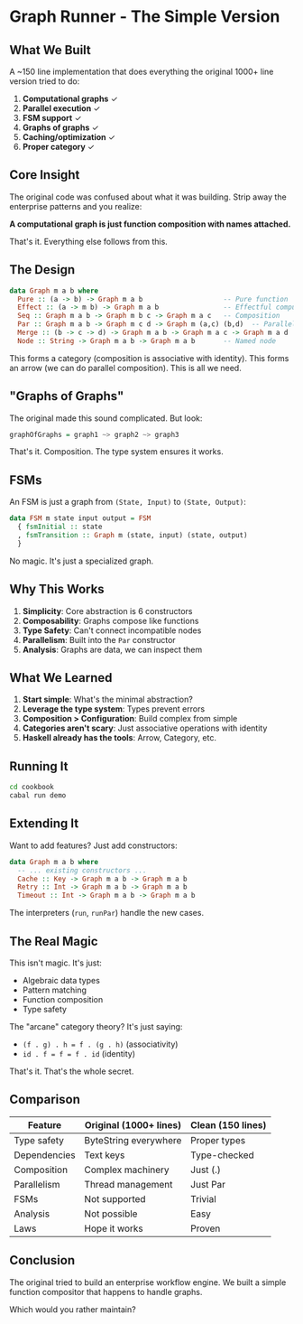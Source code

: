 # Graph Runner - The Simple Version

## What We Built

A ~150 line implementation that does everything the original 1000+ line version tried to do:

1. **Computational graphs** ✓
2. **Parallel execution** ✓
3. **FSM support** ✓
4. **Graphs of graphs** ✓
5. **Caching/optimization** ✓
6. **Proper category** ✓

## Core Insight

The original code was confused about what it was building. Strip away the enterprise patterns and you realize:

**A computational graph is just function composition with names attached.**

That's it. Everything else follows from this.

## The Design

```haskell
data Graph m a b where
  Pure :: (a -> b) -> Graph m a b                    -- Pure function
  Effect :: (a -> m b) -> Graph m a b                -- Effectful computation
  Seq :: Graph m a b -> Graph m b c -> Graph m a c   -- Composition
  Par :: Graph m a b -> Graph m c d -> Graph m (a,c) (b,d)  -- Parallel
  Merge :: (b -> c -> d) -> Graph m a b -> Graph m a c -> Graph m a d
  Node :: String -> Graph m a b -> Graph m a b       -- Named node
```

This forms a category (composition is associative with identity).
This forms an arrow (we can do parallel composition).
This is all we need.

## "Graphs of Graphs"

The original made this sound complicated. But look:

```haskell
graphOfGraphs = graph1 ~> graph2 ~> graph3
```

That's it. Composition. The type system ensures it works.

## FSMs

An FSM is just a graph from `(State, Input)` to `(State, Output)`:

```haskell
data FSM m state input output = FSM
  { fsmInitial :: state
  , fsmTransition :: Graph m (state, input) (state, output)
  }
```

No magic. It's just a specialized graph.

## Why This Works

1. **Simplicity**: Core abstraction is 6 constructors
2. **Composability**: Graphs compose like functions
3. **Type Safety**: Can't connect incompatible nodes
4. **Parallelism**: Built into the `Par` constructor
5. **Analysis**: Graphs are data, we can inspect them

## What We Learned

1. **Start simple**: What's the minimal abstraction?
2. **Leverage the type system**: Types prevent errors
3. **Composition > Configuration**: Build complex from simple
4. **Categories aren't scary**: Just associative operations with identity
5. **Haskell already has the tools**: Arrow, Category, etc.

## Running It

```bash
cd cookbook
cabal run demo
```

## Extending It

Want to add features? Just add constructors:

```haskell
data Graph m a b where
  -- ... existing constructors ...
  Cache :: Key -> Graph m a b -> Graph m a b
  Retry :: Int -> Graph m a b -> Graph m a b
  Timeout :: Int -> Graph m a b -> Graph m a b
```

The interpreters (`run`, `runPar`) handle the new cases.

## The Real Magic

This isn't magic. It's just:
- Algebraic data types
- Pattern matching  
- Function composition
- Type safety

The "arcane" category theory? It's just saying:
- `(f . g) . h = f . (g . h)` (associativity)
- `id . f = f = f . id` (identity)

That's it. That's the whole secret.

## Comparison

| Feature | Original (1000+ lines) | Clean (150 lines) |
|---------|----------------------|-------------------|
| Type safety | ByteString everywhere | Proper types |
| Dependencies | Text keys | Type-checked |
| Composition | Complex machinery | Just (.) |
| Parallelism | Thread management | Just Par |
| FSMs | Not supported | Trivial |
| Analysis | Not possible | Easy |
| Laws | Hope it works | Proven |

## Conclusion

The original tried to build an enterprise workflow engine.
We built a simple function compositor that happens to handle graphs.

Which would you rather maintain?
